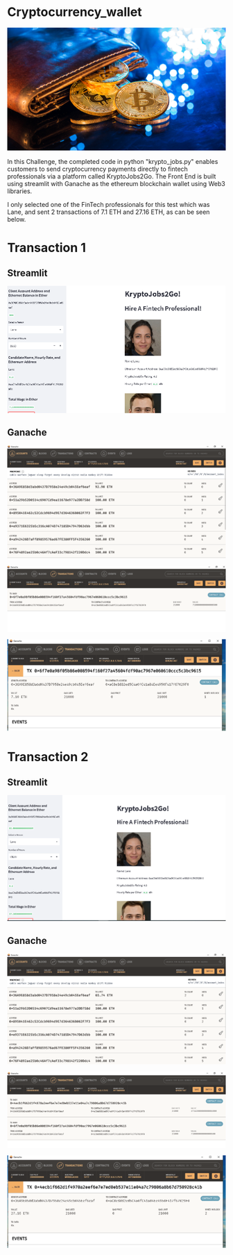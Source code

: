 # Cryptocurrency_wallet

![](/Images/19-4-challenge-image.png)

In this Challenge, the completed code in python "krypto_jobs.py" enables customers to send cryptocurrency payments directly to fintech professionals via a platform called KryptoJobs2Go. 
The Front End is built using streamlit with Ganache as the ethereum blockchain wallet using Web3 libraries.

I only selected one of the FinTech professionals for this test which was Lane, and sent 2 transactions of 7.1 ETH and 27.16 ETH, as can be seen below.

# Transaction 1
## Streamlit
![](/Images/tx1.png)

## Ganache

![](/Images/tx1a.png)

![](/Images/tx1b.png)

![](/Images/tx1c.png)



# Transaction 2
## Streamlit
![](/Images/tx2.png)


## Ganache

![](/Images/tx2a.png)

![](/Images/tx2b.png)

![](/Images/tx2c.png)


